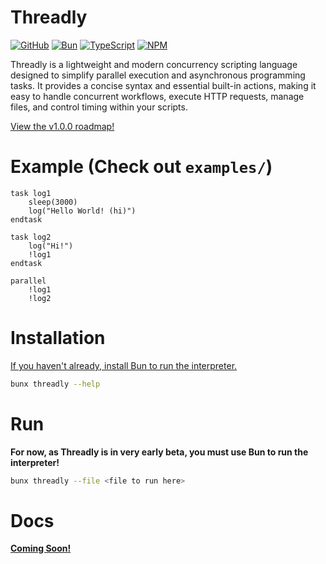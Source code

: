 # Threadly

[![GitHub](https://img.shields.io/badge/github-%23121011.svg?style=for-the-badge&logo=github&logoColor=white)](https://github.com/SpideyZac/Threadly)
[![Bun](https://img.shields.io/badge/Bun-%23000000.svg?style=for-the-badge&logo=bun&logoColor=white)](https://bun.sh/)
[![TypeScript](https://img.shields.io/badge/typescript-%23007ACC.svg?style=for-the-badge&logo=typescript&logoColor=white)](https://www.typescriptlang.org/)
[![NPM](https://img.shields.io/badge/NPM-%23CB3837.svg?style=for-the-badge&logo=npm&logoColor=white)](https://www.npmjs.com/package/threadly)

Threadly is a lightweight and modern concurrency scripting language designed to simplify parallel execution and asynchronous programming tasks. It provides a concise syntax and essential built-in actions, making it easy to handle concurrent workflows, execute HTTP requests, manage files, and control timing within your scripts.

[View the v1.0.0 roadmap!](https://github.com/users/SpideyZac/projects/2)

# Example (Check out `examples/`)
```threadly
task log1
    sleep(3000)
    log("Hello World! (hi)")
endtask

task log2
    log("Hi!")
    !log1
endtask

parallel
    !log1
    !log2
```

# Installation

[If you haven't already, install Bun to run the interpreter.](https://bun.sh/docs/installation)

```bash
bunx threadly --help
```

# Run

**For now, as Threadly is in very early beta, you must use Bun to run the interpreter!**

```bash
bunx threadly --file <file to run here>
```

# Docs

[**Coming Soon!**](https://threadly.js.org)